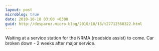 ```yaml
---
layout: post
microblog: true
date: 2010-10-18 03:00 +0300
guid: http://desparoz.micro.blog/2010/10/18/t27712560322.html
---
```

Waiting at a service station for the NRMA (roadside assist) to come. Car broken down - 2 weeks after major service.
